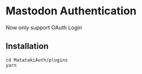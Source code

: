 # Mastodon Authentication

Now only support OAuth Login

## Installation

```
cd MatatakiAuth/plugins
yarn
```
